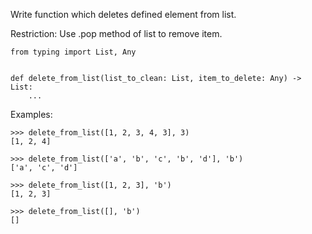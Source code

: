 Write function which deletes defined element from list.

Restriction: Use .pop method of list to remove item.

```
from typing import List, Any


def delete_from_list(list_to_clean: List, item_to_delete: Any) -> List:
    ...
```

Examples:
```
>>> delete_from_list([1, 2, 3, 4, 3], 3)
[1, 2, 4]

>>> delete_from_list(['a', 'b', 'c', 'b', 'd'], 'b')
['a', 'c', 'd']

>>> delete_from_list([1, 2, 3], 'b')
[1, 2, 3]

>>> delete_from_list([], 'b')
[]
```